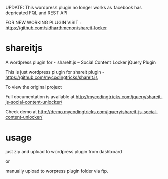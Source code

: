 UPDATE: This wordpress plugin no longer works as facebook has depricated FQL and REST API

FOR NEW WORKING PLUGIN VISIT : https://github.com/sidharthmenon/shareit-locker

# shareitjs

A wordpress plugin for - shareIt.js – Social Content Locker jQuery Plugin

This is just wordpress plugin for shareit plugin - https://github.com/mycodingtricks/shareIt.js

To view the original project

Full documentation is available at http://mycodingtricks.com/jquery/shareit-js-social-content-unlocker/

Check demo at http://demo.mycodingtricks.com/jquery/shareit-js-social-content-unlocker/

# usage

just zip and upload to wordpress plugin from dashboard

or

manually upload to worpress plugin folder via ftp.
